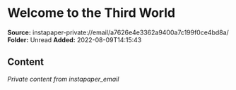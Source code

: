 # Welcome to the Third World

**Source:** instapaper-private://email/a7626e4e3362a9400a7c199f0ce4bd8a/
**Folder:** Unread
**Added:** 2022-08-09T14:15:43




## Content
*Private content from instapaper_email*

